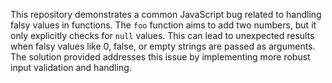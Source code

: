 This repository demonstrates a common JavaScript bug related to handling falsy values in functions. The `foo` function aims to add two numbers, but it only explicitly checks for `null` values. This can lead to unexpected results when falsy values like 0, false, or empty strings are passed as arguments. The solution provided addresses this issue by implementing more robust input validation and handling.
